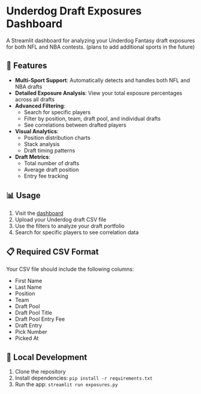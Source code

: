 # Underdog Draft Exposures Dashboard

A Streamlit dashboard for analyzing your Underdog Fantasy draft exposures for both NFL and NBA contests. (plans to add additional sports in the future)

## 🌟 Features

- **Multi-Sport Support**: Automatically detects and handles both NFL and NBA drafts
- **Detailed Exposure Analysis**: View your total exposure percentages across all drafts
- **Advanced Filtering**:
  - Search for specific players
  - Filter by position, team, draft pool, and individual drafts
  - See correlations between drafted players
- **Visual Analytics**:
  - Position distribution charts
  - Stack analysis
  - Draft timing patterns
- **Draft Metrics**:
  - Total number of drafts
  - Average draft position
  - Entry fee tracking

## 📊 Usage

1. Visit the [dashboard](https://underdog-exposures.streamlit.app/)
2. Upload your Underdog draft CSV file
3. Use the filters to analyze your draft portfolio
4. Search for specific players to see correlation data

## 📋 Required CSV Format

Your CSV file should include the following columns:
- First Name
- Last Name
- Position
- Team
- Draft Pool
- Draft Pool Title
- Draft Pool Entry Fee
- Draft Entry
- Pick Number
- Picked At

## 🚀 Local Development

1. Clone the repository 
2. Install dependencies: `pip install -r requirements.txt`
3. Run the app: `streamlit run exposures.py`
